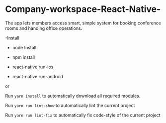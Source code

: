 # Company-workspace-React-Native-
The app lets members access smart, simple system for booking conference rooms and handing office operations.

-Install

 * node Install

 * npm install

 * react-native run-ios

 * react-native run-android

or

 Run `yarn install` to automatically download all required modules.

 Run `yarn run lint-show` to automatically lint the current project

 Run `yarn run lint-fix` to automatically fix code-style of the current project
